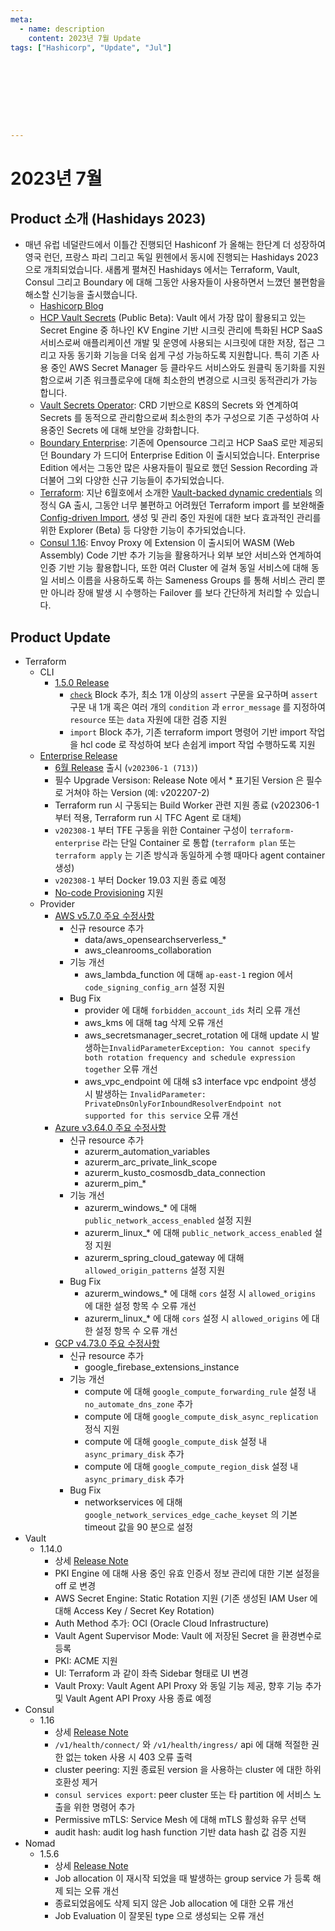 ```yaml
---
meta:
  - name: description
    content: 2023년 7월 Update
tags: ["Hashicorp", "Update", "Jul"]









---
```


# 2023년 7월



## Product 소개 (Hashidays 2023)

- 매년 유럽 네덜란드에서 이틀간 진행되던 Hashiconf 가 올해는 한단계 더 성장하여 영국 런던, 프랑스 파리 그리고 독일 뮌헨에서 동시에 진행되는 Hashidays 2023 으로 개최되었습니다. 새롭게 펼쳐진 Hashidays 에서는 Terraform, Vault, Consul 그리고 Boundary 에 대해 그동안 사용자들이 사용하면서 느꼈던 불편함을 해소할 신기능을 출시했습니다.
  - [Hashicorp Blog](https://www.hashicorp.com/blog/a-hashicorp-ambassador-at-hashidays-london)
  - [HCP Vault Secrets](https://www.hashicorp.com/blog/announcing-hcp-vault-secrets-public-beta) (Public Beta): Vault 에서 가장 많이 활용되고 있는 Secret Engine 중 하나인 KV Engine 기반 시크릿 관리에 특화된 HCP SaaS 서비스로써 애플리케이션 개발 및 운영에 사용되는 시크릿에 대한 저장, 접근 그리고 자동 동기화 기능을 더욱 쉽게 구성 가능하도록 지원합니다. 특히 기존 사용 중인 AWS Secret Manager 등 클라우드 서비스와도 원클릭 동기화를 지원함으로써 기존 워크플로우에 대해 최소한의 변경으로 시크릿 동적관리가 가능합니다.
  - [Vault Secrets Operator](https://www.hashicorp.com/blog/vault-secrets-operator-for-kubernetes-now-ga): CRD 기반으로 K8S의 Secrets 와 연계하여 Secrets 를 동적으로 관리함으로써 최소한의 추가 구성으로 기존 구성하여 사용중인 Secrets 에 대해  보안을 강화합니다. 
  - [Boundary Enterprise](https://www.hashicorp.com/blog/boundary-0-13-introduces-ssh-session-recording-boundary-enterprise-and-more): 기존에 Opensource 그리고 HCP SaaS 로만 제공되던 Boundary 가 드디어 Enterprise Edition 이 출시되었습니다. Enterprise Edition 에서는 그동안 많은 사용자들이 필요로 했던 Session Recording 과 더불어 그외 다양한 신규 기능들이 추가되었습니다.
  - [Terraform](https://www.hashicorp.com/blog/new-terraform-cloud-capabilities-to-import-view-and-manage-infrastructure): 지난 6월호에서 소개한 [Vault-backed dynamic credentials](https://www.hashicorp.com/blog/terraform-cloud-adds-vault-backed-dynamic-credentials) 의 정식 GA 출시, 그동안 너무 불편하고 어려웠던 Terraform import 를 보완해줄 [Config-driven Import](https://www.hashicorp.com/blog/terraform-1-5-brings-config-driven-import-and-checks), 생성 및 관리 중인 자원에 대한 보다 효과적인 관리를 위한 Explorer (Beta) 등 다양한 기능이 추가되었습니다. 
  - [Consul 1.16](https://www.hashicorp.com/blog/consul-1-16-enhances-service-mesh-reliability-user-experience-and-security): Envoy Proxy 에 Extension 이 출시되어 WASM (Web Assembly) Code 기반 추가 기능을 활용하거나 외부 보안 서비스와 연계하여 인증 기반 기능 활용합니다, 또한 여러 Cluster 에 걸쳐 동일 서비스에 대해 동일 서비스 이름을 사용하도록 하는 Sameness Groups 를 통해 서비스 관리 뿐만 아니라 장애 발생 시 수행하는 Failover 를 보다 간단하게 처리할 수 있습니다. 



## Product Update

- Terraform
  - CLI
    - [1.5.0 Release](https://github.com/hashicorp/terraform/releases/tag/v1.5.0)
      - [`check`](https://developer.hashicorp.com/terraform/language/checks) Block 추가, 최소 1개 이상의 `assert` 구문을 요구하며 `assert` 구문 내 1개 혹은 여러 개의 `condition` 과 `error_message` 를 지정하여 `resource` 또는 `data` 자원에 대한 검증 지원
      - `import` Block 추가, 기존 terraform import 명령어 기반 import 작업을 hcl code 로 작성하여 보다 손쉽게 import 작업 수행하도록 지원
  - [Enterprise Release](https://developer.hashicorp.com/terraform/enterprise/releases)
    - [6월 Release](https://developer.hashicorp.com/terraform/enterprise/releases/2023/v202306-1) 출시 (`v202306-1 (713)`)
    - 필수 Upgrade Versison: Release Note 에서 * 표기된 Version 은 필수로 거쳐야 하는 Version (예: v202207-2)
    - Terraform run 시 구동되는 Build Worker 관련 지원 종료 (v202306-1 부터 적용, Terraform run 시 TFC Agent 로 대체)
    - `v202308-1` 부터 TFE 구동을 위한 Container 구성이  `terraform-enterprise` 라는 단일 Container 로 통합 (`terraform plan` 또는 `terraform apply` 는 기존 방식과 동일하게 수행 때마다 agent container 생성)
    - `v202308-1` 부터 Docker 19.03 지원 종료 예정
    - [No-code Provisioning](https://developer.hashicorp.com/terraform/enterprise/no-code-provisioning/module-design) 지원
  - Provider
    - [AWS v5.7.0 주요 수정사항](https://github.com/hashicorp/terraform-provider-aws/releases/tag/v5.7.0)
      - 신규 resource 추가
        - data/aws_opensearchserverless_*
        - aws_cleanrooms_collaboration
      - 기능 개선
        - aws_lambda_function 에 대해 `ap-east-1` region 에서 `code_signing_config_arn` 설정 지원
      - Bug Fix
        - provider 에 대해 `forbidden_account_ids` 처리 오류 개선
        - aws_kms 에 대해 tag 삭제 오류 개선
        - aws_secretsmanager_secret_rotation 에 대해 update 시 발생하는`InvalidParameterException: You cannot specify both rotation frequency and schedule expression together` 오류 개선
        - aws_vpc_endpoint 에 대해 s3 interface vpc endpoint 생성 시 발생하는 `InvalidParameter: PrivateDnsOnlyForInboundResolverEndpoint not supported for this service` 오류 개선
    - [Azure v3.64.0 주요 수정사항](https://github.com/hashicorp/terraform-provider-azurerm/releases/tag/v3.64.0)
      - 신규 resource 추가
        - azurerm_automation_variables
        - azurerm_arc_private_link_scope
        - azurerm_kusto_cosmosdb_data_connection
        - azurerm_pim_*
      - 기능 개선
        - azurerm_windows_* 에 대해 `public_network_access_enabled` 설정 지원
        - azurerm_linux_* 에 대해 `public_network_access_enabled` 설정 지원
        - azurerm_spring_cloud_gateway 에 대해 `allowed_origin_patterns` 설정 지원
      - Bug Fix
        - azurerm_windows_* 에 대해 `cors` 설정 시 `allowed_origins` 에 대한 설정 항목 수 오류 개선
        - azurerm_linux_* 에 대해 `cors` 설정 시 `allowed_origins` 에 대한 설정 항목 수 오류 개선
    - [GCP v4.73.0 주요 수정사항](https://github.com/hashicorp/terraform-provider-google/releases/tag/v4.73.0) 
      -  신규 resource 추가
         -  google_firebase_extensions_instance
      -  기능 개선
         -  compute 에 대해 `google_compute_forwarding_rule` 설정 내 `no_automate_dns_zone` 추가
         -  compute 에 대해 `google_compute_disk_async_replication` 정식 지원
         -  compute 에 대해 `google_compute_disk` 설정 내 `async_primary_disk` 추가
         -  compute 에 대해 `google_compute_region_disk` 설정 내  `async_primary_disk` 추가
      -  Bug Fix
         -  networkservices 에 대해 `google_network_services_edge_cache_keyset` 의 기본 timeout 값을 90 분으로 설정
- Vault
  - 1.14.0
    - 상세 [Release Note](https://github.com/hashicorp/vault/releases/tag/v1.14.0)
    - PKI Engine 에 대해 사용 중인 유효 인증서 정보 관리에 대한 기본 설정을 off 로 변경
    - AWS Secret Engine: Static Rotation 지원 (기존 생성된 IAM User 에 대해 Access Key / Secret Key Rotation)
    - Auth Method 추가: OCI (Oracle Cloud Infrastructure)
    - Vault Agent Supervisor Mode: Vault 에 저장된 Secret 을 환경변수로 등록
    - PKI: ACME 지원
    - UI: Terraform 과 같이 좌측 Sidebar 형태로 UI 변경
    - Vault Proxy: Vault Agent API Proxy 와 동일 기능 제공, 향후 기능 추가 및 Vault Agent API Proxy 사용 종료 예정
- Consul
  - 1.16
    - 상세 [Release Note](https://github.com/hashicorp/consul/releases/tag/v1.16.0)
    - `/v1/health/connect/` 와 `/v1/health/ingress/` api 에 대해 적절한 권한 없는 token 사용 시 403 오류 출력
    - cluster peering: 지원 종료된 version 을 사용하는 cluster 에 대한 하위 호환성 제거
    - `consul services export`: peer cluster 또는 타 partition 에 서비스 노출을 위한 명령어 추가
    - Permissive mTLS: Service Mesh 에 대해 mTLS 활성화 유무 선택
    - audit hash: audit log hash function 기반 data hash 값 검증 지원
- Nomad
  - 1.5.6
    - 상세 [Release Note](https://github.com/hashicorp/nomad/releases/tag/v1.5.6)
    - Job allocation 이 재시작 되었을 때 발생하는 group service 가 등록 해제 되는 오류 개선
    - 종료되었음에도 삭제 되지 않은  Job allocation 에 대한 오류 개선
    - Job Evaluation 이 잘못된 type 으로 생성되는 오류 개선
